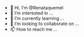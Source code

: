 - 👋 Hi, I’m @Renataquemel
- 👀 I’m interested in ...
- 🌱 I’m currently learning ...
- 💞️ I’m looking to collaborate on ...
- 📫 How to reach me ...

<!---
Renataquemel/Renataquemel is a ✨ special ✨ repository because its `README.md` (this file) appears on your GitHub profile.
You can click the Preview link to take a look at your changes.
--->
